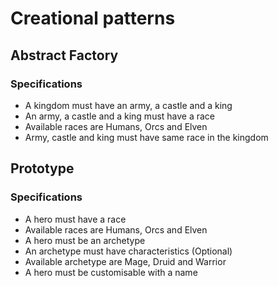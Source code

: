# Creational patterns

## Abstract Factory

### Specifications

* A kingdom must have an army, a castle and a king
* An army, a castle and a king must have a race
* Available races are Humans, Orcs and Elven
* Army, castle and king must have same race in the kingdom

## Prototype

### Specifications

* A hero must have a race
* Available races are Humans, Orcs and Elven
* A hero must be an archetype
* An archetype must have characteristics (Optional)
* Available archetype are Mage, Druid and Warrior
* A hero must be customisable with a name